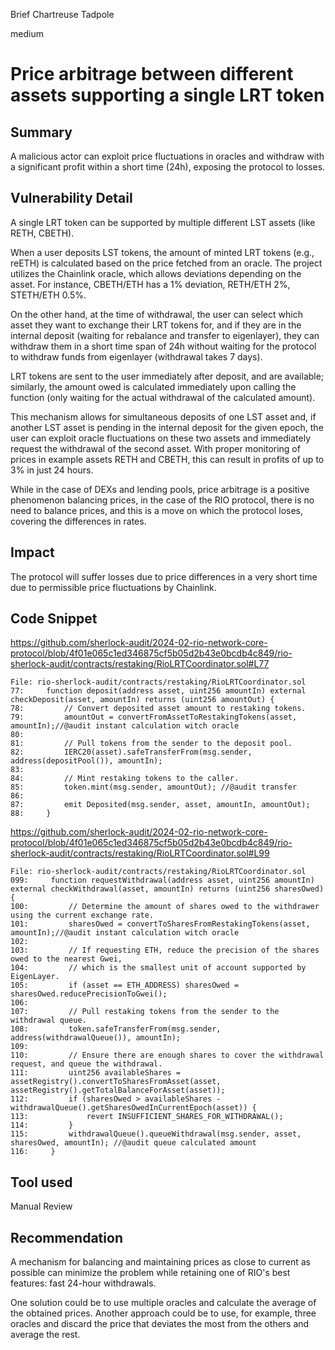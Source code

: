 Brief Chartreuse Tadpole

medium

# Price arbitrage between different assets supporting a single LRT token

## Summary

A malicious actor can exploit price fluctuations in oracles and withdraw with a significant profit within a short time (24h), exposing the protocol to losses.

## Vulnerability Detail

A single LRT token can be supported by multiple different LST assets (like RETH, CBETH).

When a user deposits LST tokens, the amount of minted LRT tokens (e.g., reETH) is calculated based on the price fetched from an oracle.
The project utilizes the Chainlink oracle, which allows deviations depending on the asset. For instance, CBETH/ETH has a 1% deviation, RETH/ETH 2%, STETH/ETH 0.5%.

On the other hand, at the time of withdrawal, the user can select which asset they want to exchange their LRT tokens for, and if they are in the internal deposit (waiting for rebalance and transfer to eigenlayer), they can withdraw them in a short time span of 24h without waiting for the protocol to withdraw funds from eigenlayer (withdrawal takes 7 days).

LRT tokens are sent to the user immediately after deposit, and are available; similarly, the amount owed is calculated immediately upon calling the function (only waiting for the actual withdrawal of the calculated amount).

This mechanism allows for simultaneous deposits of one LST asset and, if another LST asset is pending in the internal deposit for the given epoch, the user can exploit oracle fluctuations on these two assets and immediately request the withdrawal of the second asset. With proper monitoring of prices in example assets RETH and CBETH, this can result in profits of up to 3% in just 24 hours.

While in the case of DEXs and lending pools, price arbitrage is a positive phenomenon balancing prices, in the case of the RIO protocol, there is no need to balance prices, and this is a move on which the protocol loses, covering the differences in rates.

## Impact

The protocol will suffer losses due to price differences in a very short time due to permissible price fluctuations by Chainlink.

## Code Snippet

https://github.com/sherlock-audit/2024-02-rio-network-core-protocol/blob/4f01e065c1ed346875cf5b05d2b43e0bcdb4c849/rio-sherlock-audit/contracts/restaking/RioLRTCoordinator.sol#L77

```solidity
File: rio-sherlock-audit/contracts/restaking/RioLRTCoordinator.sol
77:     function deposit(address asset, uint256 amountIn) external checkDeposit(asset, amountIn) returns (uint256 amountOut) {
78:         // Convert deposited asset amount to restaking tokens.
79:         amountOut = convertFromAssetToRestakingTokens(asset, amountIn);//@audit instant calculation witch oracle
80: 
81:         // Pull tokens from the sender to the deposit pool.
82:         IERC20(asset).safeTransferFrom(msg.sender, address(depositPool()), amountIn);
83: 
84:         // Mint restaking tokens to the caller.
85:         token.mint(msg.sender, amountOut); //@audit transfer
86: 
87:         emit Deposited(msg.sender, asset, amountIn, amountOut);
88:     }
```

https://github.com/sherlock-audit/2024-02-rio-network-core-protocol/blob/4f01e065c1ed346875cf5b05d2b43e0bcdb4c849/rio-sherlock-audit/contracts/restaking/RioLRTCoordinator.sol#L99

```solidity
File: rio-sherlock-audit/contracts/restaking/RioLRTCoordinator.sol
099:     function requestWithdrawal(address asset, uint256 amountIn) external checkWithdrawal(asset, amountIn) returns (uint256 sharesOwed) {
100:         // Determine the amount of shares owed to the withdrawer using the current exchange rate.
101:         sharesOwed = convertToSharesFromRestakingTokens(asset, amountIn);//@audit instant calculation witch oracle
102: 
103:         // If requesting ETH, reduce the precision of the shares owed to the nearest Gwei,
104:         // which is the smallest unit of account supported by EigenLayer.
105:         if (asset == ETH_ADDRESS) sharesOwed = sharesOwed.reducePrecisionToGwei();
106: 
107:         // Pull restaking tokens from the sender to the withdrawal queue.
108:         token.safeTransferFrom(msg.sender, address(withdrawalQueue()), amountIn);
109: 
110:         // Ensure there are enough shares to cover the withdrawal request, and queue the withdrawal.
111:         uint256 availableShares = assetRegistry().convertToSharesFromAsset(asset, assetRegistry().getTotalBalanceForAsset(asset));
112:         if (sharesOwed > availableShares - withdrawalQueue().getSharesOwedInCurrentEpoch(asset)) {
113:             revert INSUFFICIENT_SHARES_FOR_WITHDRAWAL();
114:         }
115:         withdrawalQueue().queueWithdrawal(msg.sender, asset, sharesOwed, amountIn); //@audit queue calculated amount
116:     }
```

## Tool used

Manual Review

## Recommendation

A mechanism for balancing and maintaining prices as close to current as possible can minimize the problem while retaining one of RIO's best features: fast 24-hour withdrawals.

One solution could be to use multiple oracles and calculate the average of the obtained prices. Another approach could be to use, for example, three oracles and discard the price that deviates the most from the others and average the rest.